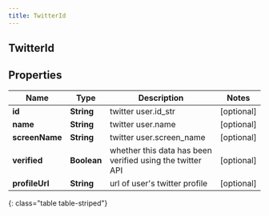 ```yaml
---
title: TwitterId
---
```

## TwitterId


## Properties

| Name | Type | Description | Notes |
| ------------ | ------------- | ------------- | ------------- |
| **id** | <!----><!---->**String**<!----> | twitter user.id_str |  [optional] |
| **name** | <!----><!---->**String**<!----> | twitter user.name |  [optional] |
| **screenName** | <!----><!---->**String**<!----> | twitter user.screen_name |  [optional] |
| **verified** | <!----><!---->**Boolean**<!----> | whether this data has been verified using the twitter API |  [optional] |
| **profileUrl** | <!----><!---->**String**<!----> | url of user&#39;s twitter profile |  [optional] |
{: class="table table-striped"}



